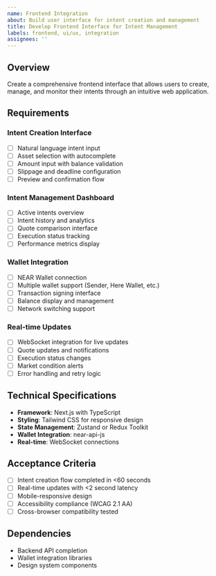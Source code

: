 ```yaml
---
name: Frontend Integration
about: Build user interface for intent creation and management
title: Develop Frontend Interface for Intent Management
labels: frontend, ui/ux, integration
assignees: ''
---
```


## Overview
Create a comprehensive frontend interface that allows users to create, manage, and monitor their intents through an intuitive web application.

## Requirements

### Intent Creation Interface
- [ ] Natural language intent input
- [ ] Asset selection with autocomplete
- [ ] Amount input with balance validation
- [ ] Slippage and deadline configuration
- [ ] Preview and confirmation flow

### Intent Management Dashboard
- [ ] Active intents overview
- [ ] Intent history and analytics
- [ ] Quote comparison interface
- [ ] Execution status tracking
- [ ] Performance metrics display

### Wallet Integration
- [ ] NEAR Wallet connection
- [ ] Multiple wallet support (Sender, Here Wallet, etc.)
- [ ] Transaction signing interface
- [ ] Balance display and management
- [ ] Network switching support

### Real-time Updates
- [ ] WebSocket integration for live updates
- [ ] Quote updates and notifications
- [ ] Execution status changes
- [ ] Market condition alerts
- [ ] Error handling and retry logic

## Technical Specifications
- **Framework**: Next.js with TypeScript
- **Styling**: Tailwind CSS for responsive design
- **State Management**: Zustand or Redux Toolkit
- **Wallet Integration**: near-api-js
- **Real-time**: WebSocket connections

## Acceptance Criteria
- [ ] Intent creation flow completed in <60 seconds
- [ ] Real-time updates with <2 second latency
- [ ] Mobile-responsive design
- [ ] Accessibility compliance (WCAG 2.1 AA)
- [ ] Cross-browser compatibility tested

## Dependencies
- Backend API completion
- Wallet integration libraries
- Design system components
